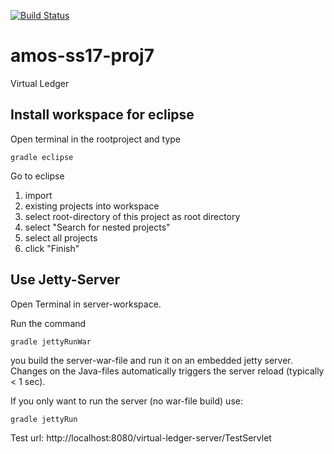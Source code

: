 [![Build Status](https://travis-ci.org/BankingBoys/amos-ss17-proj7.svg?branch=master)](https://travis-ci.org/BankingBoys/amos-ss17-proj7)

# amos-ss17-proj7
Virtual Ledger

## Install workspace for eclipse

Open terminal in the rootproject and type

	gradle eclipse

Go to eclipse

1. import
2. existing projects into workspace
3. select root-directory of this project as root directory
4. select "Search for nested projects"
5. select all projects
6. click "Finish"

## Use Jetty-Server

Open Terminal in server-workspace.

Run the command

	gradle jettyRunWar

you build the server-war-file and run it on an embedded jetty server. Changes on the Java-files automatically triggers the server reload (typically < 1 sec).

If you only want to run the server (no war-file build) use:

	gradle jettyRun


Test url: http://localhost:8080/virtual-ledger-server/TestServlet
